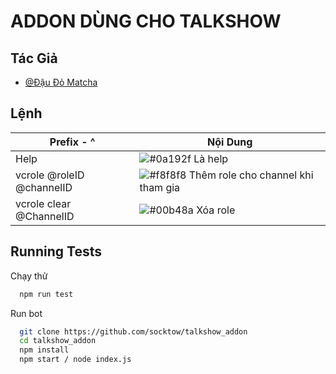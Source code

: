 # ADDON DÙNG CHO TALKSHOW

## Tác Giả

- [@Đậu Đỏ Matcha](https://www.github.com/socktow)

  

## Lệnh

| Prefix - ^             | Nội Dung                                                                |
| ----------------- | ------------------------------------------------------------------ |
| Help | ![#0a192f](https://via.placeholder.com/10/0a192f?text=+) Là help |
| vcrole @roleID @channelID | ![#f8f8f8](https://via.placeholder.com/10/f8f8f8?text=+) Thêm role cho channel khi tham gia |
| vcrole clear @ChannelID | ![#00b48a](https://via.placeholder.com/10/00b48a?text=+) Xóa role |


## Running Tests

Chạy thử

```bash
  npm run test
```

Run bot

```bash
  git clone https://github.com/socktow/talkshow_addon
  cd talkshow_addon
  npm install
  npm start / node index.js
```
    
